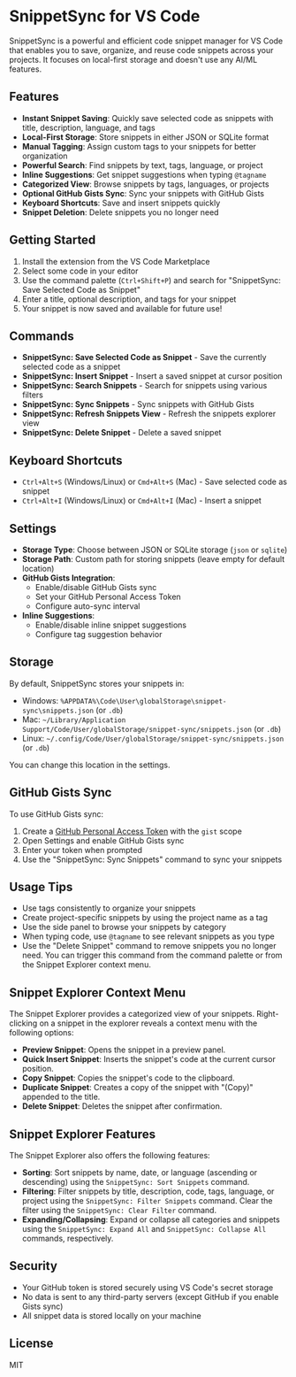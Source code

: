 # SnippetSync for VS Code

SnippetSync is a powerful and efficient code snippet manager for VS Code that enables you to save, organize, and reuse code snippets across your projects. It focuses on local-first storage and doesn't use any AI/ML features.

## Features

- **Instant Snippet Saving**: Quickly save selected code as snippets with title, description, language, and tags
- **Local-First Storage**: Store snippets in either JSON or SQLite format
- **Manual Tagging**: Assign custom tags to your snippets for better organization
- **Powerful Search**: Find snippets by text, tags, language, or project
- **Inline Suggestions**: Get snippet suggestions when typing `@tagname`
- **Categorized View**: Browse snippets by tags, languages, or projects
- **Optional GitHub Gists Sync**: Sync your snippets with GitHub Gists
- **Keyboard Shortcuts**: Save and insert snippets quickly
- **Snippet Deletion**: Delete snippets you no longer need

## Getting Started

1. Install the extension from the VS Code Marketplace
2. Select some code in your editor
3. Use the command palette (`Ctrl+Shift+P`) and search for "SnippetSync: Save Selected Code as Snippet"
4. Enter a title, optional description, and tags for your snippet
5. Your snippet is now saved and available for future use!

## Commands

- **SnippetSync: Save Selected Code as Snippet** - Save the currently selected code as a snippet
- **SnippetSync: Insert Snippet** - Insert a saved snippet at cursor position
- **SnippetSync: Search Snippets** - Search for snippets using various filters
- **SnippetSync: Sync Snippets** - Sync snippets with GitHub Gists
- **SnippetSync: Refresh Snippets View** - Refresh the snippets explorer view
- **SnippetSync: Delete Snippet** - Delete a saved snippet

## Keyboard Shortcuts

- `Ctrl+Alt+S` (Windows/Linux) or `Cmd+Alt+S` (Mac) - Save selected code as snippet
- `Ctrl+Alt+I` (Windows/Linux) or `Cmd+Alt+I` (Mac) - Insert a snippet

## Settings

- **Storage Type**: Choose between JSON or SQLite storage (`json` or `sqlite`)
- **Storage Path**: Custom path for storing snippets (leave empty for default location)
- **GitHub Gists Integration**:
  - Enable/disable GitHub Gists sync
  - Set your GitHub Personal Access Token
  - Configure auto-sync interval
- **Inline Suggestions**:
  - Enable/disable inline snippet suggestions
  - Configure tag suggestion behavior

## Storage

By default, SnippetSync stores your snippets in:
- Windows: `%APPDATA%\Code\User\globalStorage\snippet-sync\snippets.json` (or `.db`)
- Mac: `~/Library/Application Support/Code/User/globalStorage/snippet-sync/snippets.json` (or `.db`)
- Linux: `~/.config/Code/User/globalStorage/snippet-sync/snippets.json` (or `.db`)

You can change this location in the settings.

## GitHub Gists Sync

To use GitHub Gists sync:

1. Create a [GitHub Personal Access Token](https://github.com/settings/tokens) with the `gist` scope
2. Open Settings and enable GitHub Gists sync
3. Enter your token when prompted
4. Use the "SnippetSync: Sync Snippets" command to sync your snippets

## Usage Tips

- Use tags consistently to organize your snippets
- Create project-specific snippets by using the project name as a tag
- Use the side panel to browse your snippets by category
- When typing code, use `@tagname` to see relevant snippets as you type
- Use the "Delete Snippet" command to remove snippets you no longer need. You can trigger this command from the command palette or from the Snippet Explorer context menu.

## Snippet Explorer Context Menu

The Snippet Explorer provides a categorized view of your snippets. Right-clicking on a snippet in the explorer reveals a context menu with the following options:

- **Preview Snippet**: Opens the snippet in a preview panel.
- **Quick Insert Snippet**: Inserts the snippet's code at the current cursor position.
- **Copy Snippet**: Copies the snippet's code to the clipboard.
- **Duplicate Snippet**: Creates a copy of the snippet with "(Copy)" appended to the title.
- **Delete Snippet**: Deletes the snippet after confirmation.

## Snippet Explorer Features

The Snippet Explorer also offers the following features:

- **Sorting**: Sort snippets by name, date, or language (ascending or descending) using the `SnippetSync: Sort Snippets` command.
- **Filtering**: Filter snippets by title, description, code, tags, language, or project using the `SnippetSync: Filter Snippets` command. Clear the filter using the `SnippetSync: Clear Filter` command.
- **Expanding/Collapsing**: Expand or collapse all categories and snippets using the `SnippetSync: Expand All` and `SnippetSync: Collapse All` commands, respectively.

## Security

- Your GitHub token is stored securely using VS Code's secret storage
- No data is sent to any third-party servers (except GitHub if you enable Gists sync)
- All snippet data is stored locally on your machine

## License

MIT